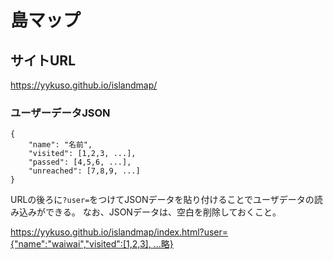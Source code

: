 # 島マップ

## サイトURL
https://yykuso.github.io/islandmap/

### ユーザーデータJSON
```
{
    "name": "名前",
    "visited": [1,2,3, ...],
    "passed": [4,5,6, ...],
    "unreached": [7,8,9, ...]
}
```

URLの後ろに`?user=`をつけてJSONデータを貼り付けることでユーザデータの読み込みができる。
なお、JSONデータは、空白を削除しておくこと。

[https://yykuso.github.io/islandmap/index.html?user={"name":"waiwai","visited":[1,2,3], ...略}](https://yykuso.github.io/islandmap/?user={%22name%22:%22waiwai%22,%22visited%22:[4012,13001,14001,14003,14004,23002,32001,32002,32003,34001,34005,34006,34015,34030,35001,35011,35022,35026,36001,38001,38002,38021,38031,38032,38033,42001,42004,42005,42007,42029,42044,42049,42050,42056,44009,45005,46039,47002],%22passed%22:[28001,32004,32005,32006,34010,38004,42082,44007],%22unreached%22:[1001,1002,1003,1004,1005,1006,1007,1008,1009,1010,1011,4001,4002,4003,4004,4005,4006,4007,4008,4009,4010,4011,4013,4014,6001,6002,12001,12002,12003,12004,13002,13003,13004,13005,13006,13007,13008,13009,13010,13011,13012,13013,13014,13015,13016,13017,13018,13019,13020,13021,13022,13023,13024,13025,14002,15001,15002,17001,17002,18001,18002,18003,19001,20001,22001,22002,22003,23001,23003,23004,23005,24001,24002,24003,24004,24005,24006,24007,24008,24009,24010,24011,24012,25001,25002,25003,28002,28003,28004,28005,28006,28007,28008,30001,30002,30003,30004,30005,30006,30007,30008,31001,32007,33001,33002,33003,33004,33005,33006,33007,33008,33009,33010,33011,33012,33013,33014,33015,33016,33017,33018,33019,33020,34002,34003,34004,34007,34008,34009,34011,34012,34013,34014,34016,34017,34018,34019,34020,34021,34022,34023,34024,34025,34026,34027,34028,34029,34031,34032,34033,34034,34035,34036,34037,34038,34039,34040,34041,35002,35003,35004,35005,35006,35007,35008,35009,35010,35012,35013,35014,35015,35016,35017,35018,35019,35020,35021,35023,35024,35025,35027,35028,35029,35030,35031,35032,35033,35034,35035,35036,36002,36003,36004,36005,36006,36007,36008,36009,37001,37002,37003,37004,37005,37006,37007,37008,37009,37010,37011,37012,37013,37014,37015,37016,37017,37018,37019,37020,37021,37022,37023,37024,37025,37026,37027,37028,37029,37030,37031,37032,38003,38005,38006,38007,38008,38009,38010,38011,38012,38013,38014,38015,38016,38017,38018,38019,38020,38022,38023,38024,38025,38026,38027,38028,38029,38030,38034,38035,38036,38037,38038,38039,38040,38041,38042,38043,38044,38045,38046,38047,39001,39002,39003,39004,39005,39006,39007,39008,39009,39010,39011,39012,40001,40002,40003,40004,40005,40006,40007,40008,40009,40010,40011,41001,41002,41003,41004,41005,41006,41007,41008,41009,41010,41011,42002,42003,42006,42008,42009,42010,42011,42012,42013,42014,42015,42016,42017,42018,42019,42020,42021,42022,42023,42024,42025,42026,42027,42028,42030,42031,42032,42033,42034,42035,42036,42037,42038,42039,42040,42041,42042,42043,42045,42046,42047,42048,42051,42052,42053,42054,42055,42057,42058,42059,42060,42061,42062,42063,42064,42065,42066,42067,42068,42069,42070,42071,42072,42073,42074,42075,42076,42077,42078,42079,42080,42081,42082,42083,42084,42085,42086,42087,42088,42089,42090,42091,42092,42093,42094,42095,42096,42097,42098,42099,42100,42101,42102,42103,42104,42105,42106,43001,43002,43003,43004,43005,43006,43007,43008,43009,43010,43011,43012,43013,43014,43015,43016,43017,43018,43019,43020,43021,43022,43023,43024,43025,43026,43027,43028,43029,43030,44001,44002,44003,44004,44005,44006,44008,44010,44011,44012,44013,44014,45001,45002,45003,45004,45006,45007,45008,45009,46001,46002,46003,46004,46005,46006,46007,46008,46009,46010,46011,46012,46013,46014,46015,46016,46017,46018,46019,46020,46021,46022,46023,46024,46025,46026,46027,46028,46029,46030,46031,46032,46033,46034,46035,46036,46037,46038,46040,47001,47003,47004,47005,47006,47007,47008,47009,47010,47011,47012,47013,47014,47015,47016,47017,47018,47019,47020,47021,47022,47023,47024,47025,47026,47027,47028,47029,47030,47031,47032,47033,47034,47035,47036,47037,47038,47039,47040,47041,47042,47043,47044,47045,47046,47047,47048,47049,47050,47051,47052,47053,47054,47055,47056,47057,47058,47059,47060,47061,47062,47063,47064,47065,47066,47067,47068,47069]})

